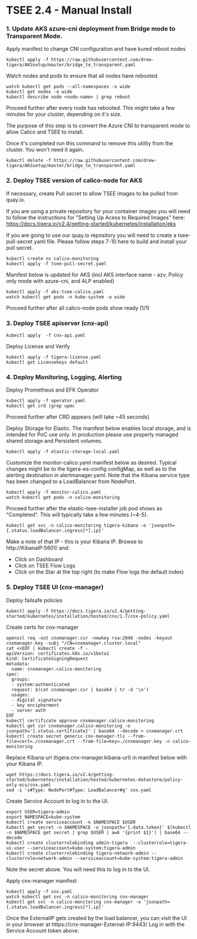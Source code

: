 
# TSEE 2.4 - Manual Install


### 1. Update AKS azure-cni deployment from Bridge mode to Transparent Mode.

Apply manifest to change CNI configuration and have kured reboot nodes

```
kubectl apply -f https://raw.githubusercontent.com/drew-tigera/AKSsetup/master/bridge_to_transparent.yaml
```

Watch nodes and pods to ensure that all nodes have rebooted

```
watch kubectl get pods --all-namespaces -o wide 
kubectl get nodes -o wide
kubectl describe node <node-name> | grep reboot
```

Proceed further after every node has rebooted. This might take a few minutes for your cluster, depending on it's size.

The purpose of this step is to convert the Azure CNI to transparent mode to allow Calico and TSEE to install.

Once it's completed run this command to remove this utility from the cluster. You won't need it again.

```
kubectl delete -f https://raw.githubusercontent.com/drew-tigera/AKSsetup/master/bridge_to_transparent.yaml
```


### 2.  Deploy TSEE version of calico-node for AKS

If necessary, create Pull secret to allow TSEE images to be pulled from quay.io.

If you are using a private repository for your container images you will need to follow the instructions for "Setting Up Acess to Required Images" here: https://docs.tigera.io/v2.4/getting-started/kubernetes/installation/eks

If you are going to use our quay.io repository you will need to create a tsee-pull-secret yaml file. Please follow steps 7-10 here to build and install your pull secret. 


```
kubectl create ns calico-monitoring
kubectl apply -f tsee-pull-secret.yaml
```

Manifest below is updated for AKS (incl AKS interface name - azv, Policy only mode with azure-cni, and ALP enabled)
```
kubectl apply -f aks-tsee-calico.yaml
watch kubectl get pods -n kube-system -o wide 
```

Proceed further after all calico-node pods show ready (1/1)

### 3. Deploy TSEE apiserver (cnx-api)

```
kubectl apply  -f cnx-api.yaml
```

Deploy License and Verify
```
kubectl apply -f tigera-license.yaml
kubectl get Licensekeys default
```


### 4. Deploy Monitoring, Logging, Alerting

Deploy Prometheus and EFK Operator

```
kubectl apply -f operator.yaml
kubectl get crd |grep upmc
```

Proceed further after CRD appears (will take ~45 seconds)

Deploy Storage for Elastic. The manifest below enables local storage, and is intended for PoC use only. In production please use properly managed shared storage and Persistent volumes.

```
kubectl apply -f elastic-storage-local.yaml
```

Customize the monitor-calico.yaml manifest below as desired. Typical changes might be to the tigera-es-config configMap, as well as to the alerting destination in alertmanager.yaml.
Note that the Kibana service type has been changed to a LoadBalancer from NodePort.

```
kubectl apply -f monitor-calico.yaml
watch kubectl get pods -n calico-monitoring
```

Proceed further after the elastic-tsee-installer job pod shows as "Completed". This will typically take a few minutes (~4-5).

```
kubectl get svc -n calico-monitoring tigera-kibana -o 'jsonpath={.status.loadBalancer.ingress[*].ip}'
```

Make a note of that IP - this is your Kibana IP. Browse to http://KibanaIP:5601/ and:
- Click on Dashboard
- Click on TSEE Flow Logs
- Click on the Star at the top right (to make Flow logs the default index)

### 5. Deploy TSEE UI (cnx-manager)

Deploy failsafe policies
```
kubectl apply -f https://docs.tigera.io/v2.4/getting-started/kubernetes/installation/hosted/cnx/1.7/cnx-policy.yaml
```

Create certs for cnx-manager
```
openssl req -out cnxmanager.csr -newkey rsa:2048 -nodes -keyout cnxmanager.key -subj "/CN=cnxmanager.cluster.local"
cat <<EOF | kubectl create -f -
apiVersion: certificates.k8s.io/v1beta1
kind: CertificateSigningRequest
metadata:
  name: cnxmanager.calico-monitoring
spec:
  groups:
  - system:authenticated
  request: $(cat cnxmanager.csr | base64 | tr -d '\n')
  usages:
  - digital signature
  - key encipherment
  - server auth
EOF
kubectl certificate approve cnxmanager.calico-monitoring
kubectl get csr cnxmanager.calico-monitoring -o jsonpath='{.status.certificate}' | base64 --decode > cnxmanager.crt
kubectl create secret generic cnx-manager-tls --from-file=cert=./cnxmanager.crt --from-file=key=./cnxmanager.key -n calico-monitoring
```

Replace Kibana url (tigera.cnx-manager.kibana-url) in manifest below with your Kibana IP.
``` 
wget https://docs.tigera.io/v2.4/getting-started/kubernetes/installation/hosted/kubernetes-datastore/policy-only-ecs/cnx.yaml
sed -i 's#Type: NodePort#Type: LoadBalancer#g' cnx.yaml
```

Create Service Account to log in to the UI.
```
export USER=tigera-admin
export NAMESPACE=kube-system
kubectl create serviceaccount -n $NAMESPACE $USER
kubectl get secret -n $NAMESPACE -o jsonpath='{.data.token}' $(kubectl -n $NAMESPACE get secret | grep $USER | awk '{print $1}') | base64 --decode
kubectl create clusterrolebinding admin-tigera  --clusterrole=tigera-ui-user --serviceaccount=kube-system:tigera-admin
kubectl create clusterrolebinding tigera-network-admin --clusterrole=network-admin --serviceaccount=kube-system:tigera-admin
```

Note the secret above. You will need this to log in to the UI.

Apply cnx-manager manifest
```
kubectl apply -f cnx.yaml
watch kubectl get svc -n calico-monitoring cnx-manager
kubectl get svc -n calico-monitoring cnx-manager -o 'jsonpath={.status.loadBalancer.ingress[*].ip}'
```

Once the ExternalIP gets created by the load balancer, you can visit the UI in your browser at https://cnx-manager-External-IP:9443/
Log in with the Service Account token above.






